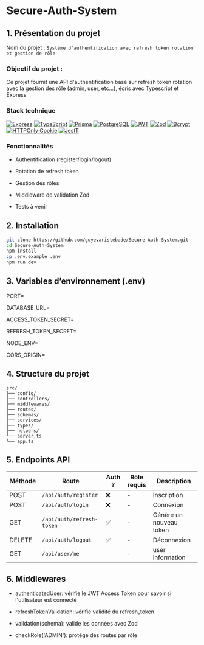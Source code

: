 # Secure-Auth-System

## 1. Présentation du projet

Nom du projet : `Système d'authentification avec refresh token rotation et gestion de rôle`

### Objectif du projet :

Ce projet fournit une API d'authentification basé sur refresh token rotation avec la gestion des rôle (admin, user, etc...), écris avec Typescript et Express

### Stack technique

[![Express](https://img.shields.io/badge/Express.js-000.svg?logo=express&logoColor=white)](https://expressjs.com/)
[![TypeScript](https://img.shields.io/badge/TypeScript-3178c6?logo=typescript&logoColor=white)](https://www.typescriptlang.org/)
[![Prisma](https://img.shields.io/badge/Prisma-2D3748?logo=prisma&logoColor=white)](https://www.prisma.io/)
[![PostgreSQL](https://img.shields.io/badge/PostgreSQL-4169E1?logo=postgresql&logoColor=white)](https://www.postgresql.org/)
[![JWT](https://img.shields.io/badge/JWT-000000?logo=jsonwebtokens&logoColor=white)](https://jwt.io/)
[![Zod](https://img.shields.io/badge/Zod-3A7AFE?logo=zod&logoColor=white)](https://zod.dev/)
[![Bcrypt](https://img.shields.io/badge/Bcrypt-1A237E?logo=bcrypt&logoColor=white)](https://github.com/kelektiv/node.bcrypt.js)
[![HTTPOnly Cookie](https://img.shields.io/badge/Cookie-HTTPOnly-ffca28)](https://developer.mozilla.org/en-US/docs/Web/HTTP/Cookies)
[![JestT](https://img.shields.io/badge/Jest-000000?logo=Jest&logoColor=white)](https://jwt.io/)

### Fonctionnalités

- Authentification (register/login/logout)

- Rotation de refresh token

- Gestion des rôles

- Middleware de validation Zod

- Tests à venir

## 2. Installation

```bash
git clone https://github.com/guyevaristebade/Secure-Auth-System.git
cd Secure-Auth-System
npm install
cp .env.example .env
npm run dev
```

## 3. Variables d’environnement (.env)

PORT=

DATABASE_URL=

ACCESS_TOKEN_SECRET=

REFRESH_TOKEN_SECRET=

NODE_ENV=

CORS_ORIGIN=

## 4. Structure du projet

```pgsql
src/
├── config/
├── controllers/
├── middlewares/
├── routes/
├── schemas/
├── services/
├── types/
├── helpers/
└── server.ts
└── app.ts
```

## 5. Endpoints API

| Méthode | Route                     | Auth ? | Rôle requis | Description             |
| ------- | ------------------------- | ------ | ----------- | ----------------------- |
| POST    | `/api/auth/register`      | ❌     | -           | Inscription             |
| POST    | `/api/auth/login`         | ❌     | -           | Connexion               |
| GET     | `/api/auth/refresh-token` | ✅     | -           | Génère un nouveau token |
| DELETE  | `/api/auth/logout`        | ✅     | -           | Déconnexion             |
| GET     | `/api/user/me`            |        | -           | user information        |

## 6. Middlewares

- authenticatedUser: vérifie le JWT Access Token pour savoir si l'utilisateur est connecté

- refreshTokenValidation: vérifie validité du refresh_token

- validation(schema): valide les données avec Zod

- checkRole('ADMIN'): protège des routes par rôle
